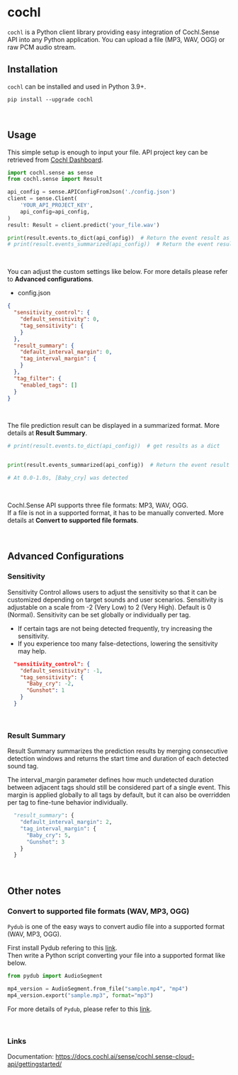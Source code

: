 # cochl

`cochl` is a Python client library providing easy integration of Cochl.Sense API into any Python application. You can upload a file (MP3, WAV, OGG) or raw PCM audio stream.
<br/>

## Installation
`cochl` can be installed and used in Python 3.9+.
```commandline
pip install --upgrade cochl
```
<br/>

## Usage
This simple setup is enough to input your file. API project key can be retrieved from [Cochl Dashboard](https://dashboard.cochl.ai/).
```python
import cochl.sense as sense
from cochl.sense import Result

api_config = sense.APIConfigFromJson('./config.json')
client = sense.Client(
    'YOUR_API_PROJECT_KEY',
    api_config=api_config,
)
result: Result = client.predict('your_file.wav')

print(result.events.to_dict(api_config))  # Return the event result as a dictionary.
# print(result.events_summarized(api_config))  # Return the event result in a simplified form.
```
<br/>

You can adjust the custom settings like below. For more details please refer to **Advanced configurations**.
- config.json
```json
{
  "sensitivity_control": {
    "default_sensitivity": 0,
    "tag_sensitivity": {
    }
  },
  "result_summary": {
    "default_interval_margin": 0,
    "tag_interval_margin": {
    }
  },
  "tag_filter": {
    "enabled_tags": []
  }
}
```
<br/>

The file prediction result can be displayed in a summarized format. More details at **Result Summary**.
```python
# print(result.events.to_dict(api_config))  # get results as a dict


print(result.events_summarized(api_config))  # Return the event result in a simplified form.

# At 0.0-1.0s, [Baby_cry] was detected
```
<br/>

Cochl.Sense API supports three file formats: MP3, WAV, OGG. \
If a file is not in a supported format, it has to be manually converted. More details at **Convert to supported file formats**.


<br/>

## Advanced Configurations

### Sensitivity

Sensitivity Control allows users to adjust the sensitivity so that it can be customized depending on target sounds and user scenarios. Sensitivity is adjustable on a scale from -2 (Very Low) to 2 (Very High). Default is 0 (Normal). Sensitivity can be set globally or individually per tag.

- If certain tags are not being detected frequently, try increasing the sensitivity.
- If you experience too many false-detections, lowering the sensitivity may help.

```json
  "sensitivity_control": {
    "default_sensitivity": -1,
    "tag_sensitivity": {
      "Baby_cry": -2,
      "Gunshot": 1
    }
  }
```

<br/>

### Result Summary
Result Summary summarizes the prediction results by merging consecutive detection windows and returns the start time and duration of each detected sound tag.

The interval_margin parameter defines how much undetected duration between adjacent tags should still be considered part of a single event. This margin is applied globally to all tags by default, but it can also be overridden per tag to fine-tune behavior individually.

```python
  "result_summary": {
    "default_interval_margin": 2,
    "tag_interval_margin": {
      "Baby_cry": 5,
      "Gunshot": 3
    }
  }
```
<br/>

## Other notes

### Convert to supported file formats (WAV, MP3, OGG)

`Pydub` is one of the easy ways to convert audio file into a supported format (WAV, MP3, OGG).

First install Pydub refering to this [link](https://github.com/jiaaro/pydub?tab=readme-ov-file#installation). \
Then write a Python script converting your file into a supported format like below.

```python
from pydub import AudioSegment

mp4_version = AudioSegment.from_file("sample.mp4", "mp4")
mp4_version.export("sample.mp3", format="mp3")
```

For more details of `Pydub`, please refer to this [link](https://github.com/jiaaro/pydub).

<br/>

### Links

Documentation: https://docs.cochl.ai/sense/cochl.sense-cloud-api/gettingstarted/

